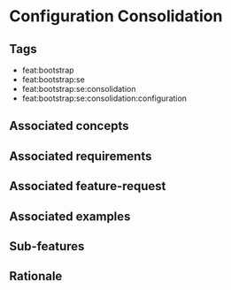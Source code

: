 # Configuration Consolidation



## Tags

- feat:bootstrap
- feat:bootstrap:se
- feat:bootstrap:se:consolidation
- feat:bootstrap:se:consolidation:configuration

## Associated concepts

## Associated requirements

## Associated feature-request

## Associated examples

## Sub-features

## Rationale